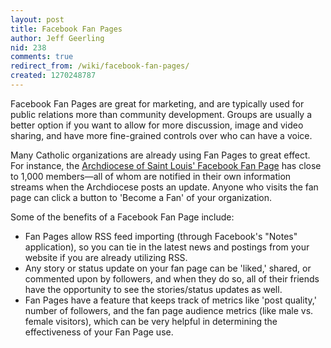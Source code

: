 ```yaml
---
layout: post
title: Facebook Fan Pages
author: Jeff Geerling
nid: 238
comments: true
redirect_from: /wiki/facebook-fan-pages/
created: 1270248787
---
```

<p>
	Facebook Fan Pages are great for marketing, and are typically used for public relations more than community development. Groups are usually a better option if you want to allow for more discussion, image and video sharing, and have more fine-grained controls over who can have a voice.</p>
<p>
	Many Catholic organizations are already using Fan Pages to great effect. For instance, the <a href="http://www.facebook.com/archstl">Archdiocese of Saint Louis&#39; Facebook Fan Page</a> has close to 1,000 members&mdash;all of whom are notified in their own information streams when the Archdiocese posts an update. Anyone who visits the fan page can click a button to &#39;Become a Fan&#39; of your organization.</p>
<p>
	Some of the benefits of a Facebook Fan Page include:</p>
<ul>
	<li>
		Fan Pages allow RSS feed importing (through Facebook&#39;s &quot;Notes&quot; application), so you can tie in the latest news and postings from your website if you are already utilizing RSS.</li>
	<li>
		Any story or status update on your fan page can be &#39;liked,&#39; shared, or commented upon by followers, and when they do so, all of their friends have the opportunity to see the stories/status updates as well.</li>
	<li>
		Fan Pages have a feature that keeps track of metrics like &#39;post quality,&#39; number of followers, and the fan page audience metrics (like male vs. female visitors), which can be very helpful in determining the effectiveness of your Fan Page use.</li>
</ul>
